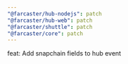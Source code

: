```yaml
---
"@farcaster/hub-nodejs": patch
"@farcaster/hub-web": patch
"@farcaster/shuttle": patch
"@farcaster/core": patch
---
```


feat: Add snapchain fields to hub event

